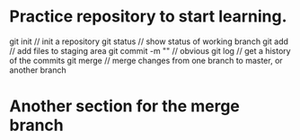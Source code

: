 # Practice repository to start learning.

git init // init a repository
git status // show status of working branch
git add // add files to staging area
git commit -m "<message>" // obvious
git log // get a history of the commits
git merge // merge changes from one branch to master, or another branch

# Another section for the merge branch

